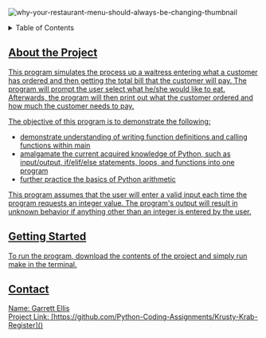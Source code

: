 ![why-your-restaurant-menu-should-always-be-changing-thumbnail](https://github.com/Python-Coding-Assignments/Krusty-Krab-Register/assets/154717520/925f07bd-2a3a-46bc-ada4-b4618753a723)

<details>
<summary>Table of Contents</summary>
<ol><li><a href='#about-the-project'>About the Project</a></li>
<li><a href='#getting-started'>Getting Started</li>
<li><a href='#Contact'>Contact</ol>
</details>

## About the Project
This program simulates the process up a waitress entering what a customer has ordered and then getting the total bill that the customer will pay.  The program will prompt the user select what he/she would like to eat.  Afterwards, the program will then print out what the customer ordered and how much the customer needs to pay.

The objective of this program is to demonstrate the following: 
* demonstrate understanding of writing function definitions and calling functions within main
* amalgamate the current acquired knowledge of Python, such as input/output, if/elif/else statements, loops, and functions into one program
* further practice the basics of Python arithmetic

This program assumes that the user will enter a valid input each time the program requests an integer value.  The program's output will result in unknown behavior if anything other than an integer is entered by the user.  

## Getting Started
To run the program, download the contents of the project and simply run make in the terminal.

## Contact
Name: Garrett Ellis\
Project Link: [https://github.com/Python-Coding-Assignments/Krusty-Krab-Register]()
